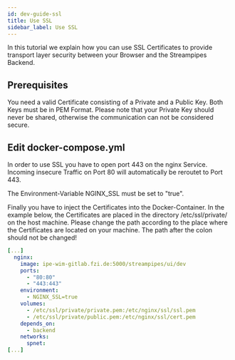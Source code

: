 ```yaml
---
id: dev-guide-ssl
title: Use SSL
sidebar_label: Use SSL
---
```


In this tutorial we explain how you can use SSL Certificates to provide transport layer security between your Browser and the Streampipes Backend.

## Prerequisites
You need a valid Certificate consisting of a Private and a Public Key. Both Keys must be in PEM Format. Please note that your Private Key should never be shared, otherwise the communication can not be considered secure.

## Edit docker-compose.yml
In order to use SSL you have to open port 443 on the nginx Service. Incoming insecure Traffic on Port 80 will automatically be reroutet to Port 443.

The Environment-Variable NGINX_SSL must be set to "true".

Finally you have to inject the Certificates into the Docker-Container. In the example below, the Certificates are placed in the directory /etc/ssl/private/ on the host machine. Please change the path according to the place where the Certificates are located on your machine. The path after the colon should not be changed!
```yaml
[...]
  nginx:
    image: ipe-wim-gitlab.fzi.de:5000/streampipes/ui/dev
    ports:
      - "80:80"
      - "443:443"
    environment:
      - NGINX_SSL=true
    volumes:
      - /etc/ssl/private/private.pem:/etc/nginx/ssl/ssl.pem
      - /etc/ssl/private/public.pem:/etc/nginx/ssl/cert.pem
    depends_on:
      - backend
    networks:
      spnet:
[...]
```